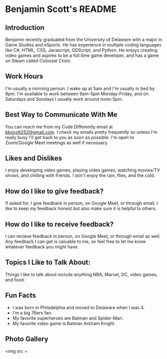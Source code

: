 # Benjamin Scott's README
## Introduction
Benjamin recently graduated from the University of Delaware with a major in Game Studies and eSports. He has experience in multiple coding languages like C#, HTML, CSS, Javascript, GDScript, and Python. He enjoys creating video games and aspires to be a full time game developer, and has a game on Steam called *Colossal Crisis*. 
## Work Hours
I'm usually a morning person. I wake up at 5am and I'm usually in bed by 9pm. I'm available to work between 9am-5pm Monday-Friday, and on Saturdays and Sundays I usually work around noon-5pm.
## Best Way to Communicate With Me
You can reach me from my Code Differently email at bbscott252@gmail.com. I check my emails pretty frequently so unless I'm really busy I'll get back to you as soon as possible. I'm open to Zoom/Google Meet meetings as well if necessary.
## Likes and Dislikes
I enjoy developing video games, playing video games, watching movies/TV shows, and chilling with friends. I don't enjoy the rain, flies, and the cold.
## How do I like to give feedback?
If asked for, I give feedback in person, on Google Meet, or through email. I like to keep my feedback honest but also make sure it is helpful to others.
## How do I like to receive feedback?
I can recieve feedback in person, on Google Meet, or through email as well. Any feedback I can get is valuable to me, so feel free to let me know whatever feedback you might have.
## Topics I Like to Talk About:
Things I like to talk about include anything NBA, Marvel, DC, video games, and food.
## Fun Facts
* I was born in Philadelphia and moved to Delaware when I was 4.
* I'm a big 76ers fan.
* My favorite superheroes are Batman and Spider-Man.
* My favorite video game is Batman Arkham Knight.
## Photo Gallery
<img src = 

